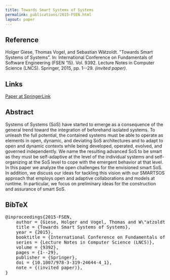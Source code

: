 ```yaml
---
title: Towards Smart Systems of Systems
permalink: publications/2015-FSEN.html
layout: paper
---
```


## Reference
Holger Giese, Thomas Vogel, and Sebastian Wätzoldt. "Towards Smart Systems of Systems". In: International Conference on Fundamentals of Software Engineering (FSEN ’15). Vol. 9392. Lecture Notes in Computer Science (LNCS). Springer, 2015, pp. 1--29. _(invited paper)_.

## Links
[Paper at SpringerLink](https://doi.org/10.1007/978-3-319-24644-4_1)

## Abstract
Systems of Systems (SoS) have started to emerge as a consequence of the general trend toward the integration of beforehand isolated systems. To unleash the full potential, the contained systems must be able to operate as elements in open, dynamic, and deviating SoS architectures and to adapt to open and dynamic contexts while being developed, operated, evolved, and governed independently. We name the resulting advanced SoS to be smart as they must be self-adaptive at the level of the individual systems and self-organizing at the SoS level to cope with the emergent behavior at that level. In this paper we analyze the open challenges for the envisioned smart SoS. In addition, we discuss our ideas for tackling this vision with our SMARTSOS approach that employs open and adaptive collaborations and models at runtime. In particular, we focus on preliminary ideas for the construction and assurance of smart SoS.

## BibTeX

<div class="bibtex">
<pre>@inproceedings{2015-FSEN,
    author = {Giese, Holger and Vogel, Thomas and W\"atzoldt, Sebastian},
    title = {Towards Smart Systems of Systems},
    year = {2015},
    booktitle = {International Conference on Fundamentals of Software Engineering (FSEN~'15)},
    series = {Lecture Notes in Computer Science (LNCS)},
    volume = {9392},
    pages = {1--29},
    publisher = {Springer},
    doi = {10.1007/978-3-319-24644-4_1},
    note = {(invited paper)},
}</pre>
</div>
